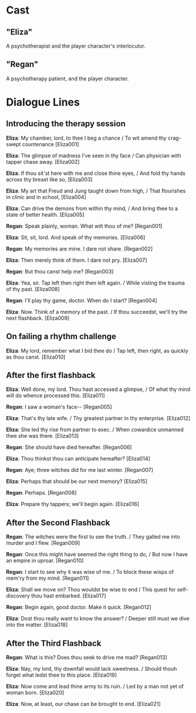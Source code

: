 # Cast

## "Eliza"
A psychotherapist and the player character's interlocutor. 

## "Regan"
A psychotherapy patient, and the player character. 

# Dialogue Lines

## Introducing the therapy session

**Eliza**: My chamber, lord, to thee I beg a chance / To wit amend thy crag-swept countenance [Eliza001]

**Eliza**: The glimpse of madness I've seen in thy face / Can physician with tapper chase away. [Eliza002]

**Eliza**: If thou sit'st here with me and close thine eyes, / And fold thy hands across thy breast like so, [Eliza003]

**Eliza**: My art that Freud and Jung taught down from high, / That flourishes in clinic and in school, [Eliza004]

**Eliza**: Can drive the demons from within thy mind, / And bring thee to a state of better health. [Eliza005]

**Regan**: Speak plainly, woman. What wilt thou of me? [Regan001]

**Eliza**: Sit, sit, lord. And speak of thy memories. [Eliza006]

**Regan**: My memories are mine. I dare not share. [Regan002]

**Eliza**: Then merely think of them. I dare not pry. [Eliza007]

**Regan**: But thou canst help me? [Regan003]

**Eliza**: Yea, sir. Tap left then right then left again. / While visting the trauma of thy past. [Eliza008]

**Regan**: I'll play thy game, doctor. When do I start? [Regan004]

**Eliza**: Now. Think of a memory of the past. / If thou succeedst, we'll try the next flashback. [Eliza009]

## On failing a rhythm challenge

**Eliza**: My lord, remember what I bid thee do / Tap left, then right, as quickly as thou canst. [Eliza010]

## After the first flashback

**Eliza**: Well done, my lord. Thou hast accessed a glimpse, / Of what thy mind will do whence processed this. [Eliza011]

**Regan**: I saw a woman's face-- [Regan005]

**Eliza**: That's thy late wife. / Thy greatest partner in thy enterprise. [Eliza012]

**Eliza**: She led thy rise from partner to exec. / When cowardice unmanned thee she was there. [Eliza013]

**Regan**: She should have died hereafter. [Regan006]

**Eliza**: Thou thinkst thou can anticipate hereafter? [Eliza014]

**Regan**: Aye; three witches did for me last winter. [Regan007]

**Eliza**: Perhaps that should be our next memory? [Eliza015]

**Regan**: Perhaps. [Regan008]

**Eliza**: Prepare thy tappers; we'll begin again. [Eliza016]

## After the Second Flashback

**Regan**: The witches were the first to see the truth. / They galled me into murder and I flew. [Regan009]

**Regan**: Once this might have seemed the right thing to do, / But now I have an empire in uproar. [Regan010]

**Regan**: I start to see why it was wise of me. / To block these wisps of mem'ry from my mind. [Regan011]

**Eliza**: Shall we move on? Thou wouldst be wise to end / This quest for self-discovery thou hast embarked. [Eliza017]

**Regan**: Begin again, good doctor. Make it quick. [Regan012]

**Eliza**: Dost thou really want to know the answer? / Deeper still must we dive into the matter. [Eliza018]

## After the Third Flashback

**Regan**: What is this? Does thou seek to drive me mad? [Regan013]

**Eliza**: Nay, my lord, thy downfall would lack sweetness. / Should thouh forget what ledst thee to this place. [Eliza019]

**Eliza**: Now come and lead thine army to its ruin. / Led by a man not yet of woman born. [Eliza020]

**Eliza**: Now, at least, our chase can be brought to end. [Eliza021]

